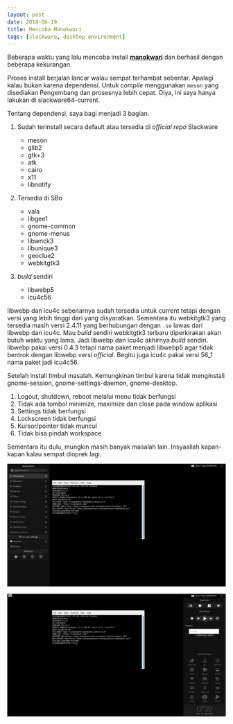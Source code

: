 ```yaml
---
layout: post
date: 2018-06-19
title: Mencoba Manokwari
tags: [slackware, desktop environment]
---
```


Beberapa waktu yang lalu mencoba install [**manokwari**](http://manokwari.blankonlinux.or.id) dan berhasil dengan beberapa kekurangan.

Proses install berjalan lancar walau sempat terhambat sebentar. Apalagi kalau bukan karena dependensi. Untuk _compile_ menggunakan <code>meson</code> yang disediakan Pengembang dan prosesnya lebih cepat. Oiya, ini saya hanya lakukan di slackware64-current. 

Tentang dependensi, saya bagi menjadi 3 bagian.

1. Sudah terinstall secara default atau tersedia di _official repo_ Slackware
   - meson
   - glib2
   - gtk+3
   - atk
   - cairo
   - x11
   - libnotify

2. Tersedia di SBo
   - vala
   - libgee1
   - gnome-common
   - gnome-menus
   - libwnck3
   - libunique3
   - geoclue2
   - webkitgtk3

3. _build_ sendiri
   - libwebp5
   - icu4c56

libwebp dan icu4c sebenarnya sudah tersedia untuk current tetapi dengan versi yang lebih tinggi dari yang disyaratkan. Sementara itu webkitgtk3 yang tersedia masih versi 2.4.11 yang berhubungan dengan <code>.so</code> lawas dari libwebp dan icu4c. Mau _build_ sendiri webkitgtk3 terbaru diperkirakan akan butuh waktu yang lama. Jadi libwebp dan icu4c akhirnya _build_ sendiri. libwebp pakai versi 0.4.3 tetapi nama paket menjadi libwebp5 agar tidak bentrok dengan libwebp versi _official_. Begitu juga icu4c pakai versi 56_1 nama paket jadi icu4c56.

Setelah install timbul masalah. Kemungkinan timbul karena tidak menginstall gnome-session, gnome-settings-daemon, gnome-desktop.

1. Logout, shutdown, reboot melalui menu tidak berfungsi
2. Tidak ada tombol minimize, maximize dan close pada window aplikasi
3. Settings tidak berfungsi
4. Lockscreen tidak berfungsi
5. Kursor/pointer tidak muncul
6. Tidak bisa pindah workspace

Sementara itu dulu, mungkin masih banyak masalah lain. Insyaallah kapan-kapan kalau sempat dioprek lagi.

![](https://raw.githubusercontent.com/sasongko26/manokwari-slackbuild/master/screenshot/Screenshot_2018-06-17_07-21-19.png)

![](https://raw.githubusercontent.com/sasongko26/manokwari-slackbuild/master/screenshot/Screenshot_2018-06-17_07-22-13.png) 
